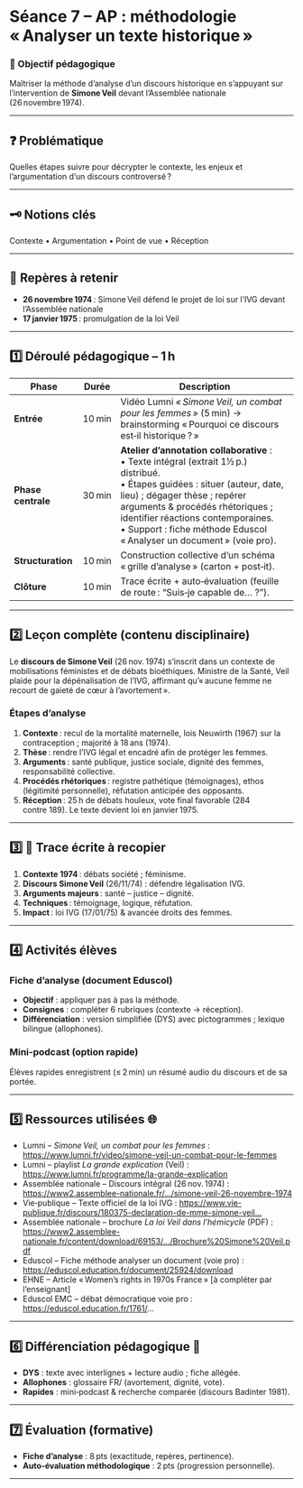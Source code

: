 # Séance 7 – AP : méthodologie « Analyser un texte historique »

### 🎯 Objectif pédagogique

Maîtriser la méthode d’analyse d’un discours historique en s’appuyant sur l’intervention de **Simone Veil** devant l’Assemblée nationale (26 novembre 1974).

---

## ❓ Problématique

Quelles étapes suivre pour décrypter le contexte, les enjeux et l’argumentation d’un discours controversé ?

---

## 🗝️ Notions clés

Contexte • Argumentation • Point de vue • Réception

---

## 📌 Repères à retenir

- **26 novembre 1974** : Simone Veil défend le projet de loi sur l’IVG devant l’Assemblée nationale
- **17 janvier 1975** : promulgation de la loi Veil

---

## **1️⃣ Déroulé pédagogique – 1 h**

| Phase              | Durée  | Description                                                                                                                                                                                                                                                                                                           |
| ------------------ | ------ | --------------------------------------------------------------------------------------------------------------------------------------------------------------------------------------------------------------------------------------------------------------------------------------------------------------------- |
| **Entrée**         | 10 min | Vidéo Lumni _« Simone Veil, un combat pour les femmes »_ (5 min) → brainstorming « Pourquoi ce discours est‑il historique ? »                                                                                                                                                                                         |
| **Phase centrale** | 30 min | **Atelier d’annotation collaborative** :<br>• Texte intégral (extrait 1½ p.) distribué.<br>• Étapes guidées : situer (auteur, date, lieu) ; dégager thèse ; repérer arguments & procédés rhétoriques ; identifier réactions contemporaines.<br>• Support : fiche méthode Eduscol « Analyser un document » (voie pro). |
| **Structuration**  | 10 min | Construction collective d’un schéma « grille d’analyse » (carton + post‑it).                                                                                                                                                                                                                                          |
| **Clôture**        | 10 min | Trace écrite + auto‑évaluation (feuille de route : “Suis‑je capable de… ?”).                                                                                                                                                                                                                                          |

---

## **2️⃣ Leçon complète (contenu disciplinaire)**

Le **discours de Simone Veil** (26 nov. 1974) s’inscrit dans un contexte de mobilisations féministes et de débats bioéthiques. Ministre de la Santé, Veil plaide pour la dépénalisation de l’IVG, affirmant qu’« aucune femme ne recourt de gaieté de cœur à l’avortement ».

### Étapes d’analyse

1. **Contexte** : recul de la mortalité maternelle, lois Neuwirth (1967) sur la contraception ; majorité à 18 ans (1974).
2. **Thèse** : rendre l’IVG légal et encadré afin de protéger les femmes.
3. **Arguments** : santé publique, justice sociale, dignité des femmes, responsabilité collective.
4. **Procédés rhétoriques** : registre pathétique (témoignages), ethos (légitimité personnelle), réfutation anticipée des opposants.
5. **Réception** : 25 h de débats houleux, vote final favorable (284 contre 189). Le texte devient loi en janvier 1975.

---

## **3️⃣ 📝 Trace écrite à recopier**

1. **Contexte 1974** : débats société ; féminisme.
2. **Discours Simone Veil** (26/11/74) : défendre légalisation IVG.
3. **Arguments majeurs** : santé – justice – dignité.
4. **Techniques** : témoignage, logique, réfutation.
5. **Impact** : loi IVG (17/01/75) & avancée droits des femmes.

---

## **4️⃣ Activités élèves**

### Fiche d’analyse (document Eduscol)

- **Objectif** : appliquer pas à pas la méthode.
- **Consignes** : compléter 6 rubriques (contexte → réception).
- **Différenciation** : version simplifiée (DYS) avec pictogrammes ; lexique bilingue (allophones).

### Mini‑podcast (option rapide)

Élèves rapides enregistrent (≤ 2 min) un résumé audio du discours et de sa portée.

---

## **5️⃣ Ressources utilisées 🌐**

- Lumni – _Simone Veil, un combat pour les femmes_ : https://www.lumni.fr/video/simone-veil-un-combat-pour-le-femmes
- Lumni – playlist _La grande explication_ (Veil) : https://www.lumni.fr/programme/la-grande-explication
- Assemblée nationale – Discours intégral (26 nov. 1974) : https://www2.assemblee-nationale.fr/…/simone-veil-26-novembre-1974
- Vie‑publique – Texte officiel de la loi IVG : https://www.vie-publique.fr/discours/180375-declaration-de-mme-simone-veil…
- Assemblée nationale – brochure _La loi Veil dans l’hémicycle_ (PDF) : https://www2.assemblee-nationale.fr/content/download/69153/.../Brochure%20Simone%20Veil.pdf
- Eduscol – Fiche méthode analyser un document (voie pro) : https://eduscol.education.fr/document/25924/download
- EHNE – Article « Women’s rights in 1970s France » [à compléter par l’enseignant]
- Eduscol EMC – débat démocratique voie pro : https://eduscol.education.fr/1761/...

---

## **6️⃣ Différenciation pédagogique 🔧**

- **DYS** : texte avec interlignes + lecture audio ; fiche allégée.
- **Allophones** : glossaire FR/<langue> (avortement, dignité, vote).
- **Rapides** : mini‑podcast & recherche comparée (discours Badinter 1981).

---

## **7️⃣ Évaluation (formative)**

- **Fiche d’analyse** : 8 pts (exactitude, repères, pertinence).
- **Auto‑évaluation méthodologique** : 2 pts (progression personnelle).

---
